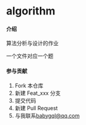 # algorithm

#### 介绍
算法分析与设计的作业

一个文件对应一个题

#### 参与贡献

1.  Fork 本仓库
2.  新建 Feat_xxx 分支
3.  提交代码
4.  新建 Pull Request
5.  与我联系<babygql@qq.com>

